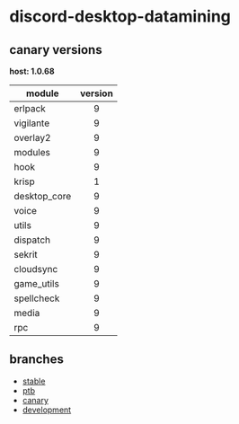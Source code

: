 # discord-desktop-datamining

## canary versions

**host: 1.0.68**

| module | version |
| ------ | :-----: |
| erlpack | 9 |
| vigilante | 9 |
| overlay2 | 9 |
| modules | 9 |
| hook | 9 |
| krisp | 1 |
| desktop_core | 9 |
| voice | 9 |
| utils | 9 |
| dispatch | 9 |
| sekrit | 9 |
| cloudsync | 9 |
| game_utils | 9 |
| spellcheck | 9 |
| media | 9 |
| rpc | 9 |

## branches

- [stable](https://github.com/OpenAsar/discord-desktop-datamining/tree/stable)
- [ptb](https://github.com/OpenAsar/discord-desktop-datamining/tree/ptb)
- [canary](https://github.com/OpenAsar/discord-desktop-datamining/tree/canary)
- [development](https://github.com/OpenAsar/discord-desktop-datamining/tree/development)